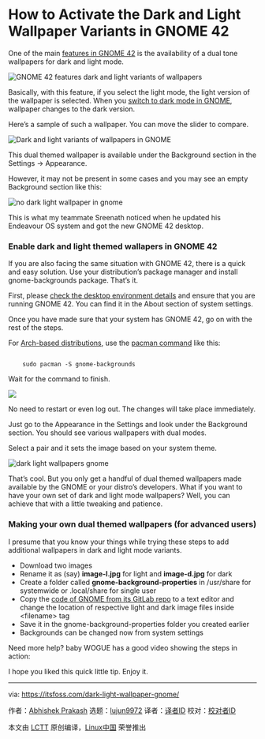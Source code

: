 [#]: subject: "How to Activate the Dark and Light Wallpaper Variants in GNOME 42"
[#]: via: "https://itsfoss.com/dark-light-wallpaper-gnome/"
[#]: author: "Abhishek Prakash https://itsfoss.com/author/abhishek/"
[#]: collector: "lujun9972"
[#]: translator: " "
[#]: reviewer: " "
[#]: publisher: " "
[#]: url: " "

How to Activate the Dark and Light Wallpaper Variants in GNOME 42
======

One of the main [features in GNOME 42][1] is the availability of a dual tone wallpapers for dark and light mode.

![GNOME 42 features dark and light variants of wallpapers][2]

Basically, with this feature, if you select the light mode, the light version of the wallpaper is selected. When you [switch to dark mode in GNOME][3], wallpaper changes to the dark version.

Here’s a sample of such a wallpaper. You can move the slider to compare.

![Dark and light variants of wallpapers in GNOME][4]

This dual themed wallpaper is available under the Background section in the Settings -&gt; Appearance.

However, it may not be present in some cases and you may see an empty Background section like this:

![no dark light wallpaper in gnome][5]

This is what my teammate Sreenath noticed when he updated his Endeavour OS system and got the new GNOME 42 desktop.

### Enable dark and light themed wallapers in GNOME 42

If you are also facing the same situation with GNOME 42, there is a quick and easy solution. Use your distribution’s package manager and install gnome-backgrounds package. That’s it.

First, please [check the desktop environment details][6] and ensure that you are running GNOME 42. You can find it in the About section of system settings.

Once you have made sure that your system has GNOME 42, go on with the rest of the steps.

For [Arch-based distributions][7], use the [pacman command][8] like this:

```

    sudo pacman -S gnome-backgrounds

```

Wait for the command to finish.

![][9]

No need to restart or even log out. The changes will take place immediately.

Just go to the Appearance in the Settings and look under the Background section. You should see various wallpapers with dual modes.

Select a pair and it sets the image based on your system theme.

![dark light wallpapers gnome][10]

That’s cool. But you only get a handful of dual themed wallpapers made available by the GNOME or your distro’s developers. What if you want to have your own set of dark and light mode wallpapers? Well, you can achieve that with a little tweaking and patience.

### Making your own dual themed wallpapers (for advanced users)

I presume that you know your things while trying these steps to add additional wallpapers in dark and light mode variants.

  * Download two images
  * Rename it as (say) **image-l.jpg** for light and **image-d.jpg** for dark
  * Create a folder called **gnome-background-properties** in /usr/share for systemwide or .local/share for single user
  * Copy the [code of GNOME from its GitLab repo][11] to a text editor and change the location of respective light and dark image files inside &lt;filename&gt; tag
  * Save it in the gnome-background-properties folder you created earlier
  * Backgrounds can be changed now from system settings



Need more help? baby WOGUE has a good video showing the steps in action:

I hope you liked this quick little tip. Enjoy it.

--------------------------------------------------------------------------------

via: https://itsfoss.com/dark-light-wallpaper-gnome/

作者：[Abhishek Prakash][a]
选题：[lujun9972][b]
译者：[译者ID](https://github.com/译者ID)
校对：[校对者ID](https://github.com/校对者ID)

本文由 [LCTT](https://github.com/LCTT/TranslateProject) 原创编译，[Linux中国](https://linux.cn/) 荣誉推出

[a]: https://itsfoss.com/author/abhishek/
[b]: https://github.com/lujun9972
[1]: https://news.itsfoss.com/gnome-42-features/
[2]: https://itsfoss.com/wp-content/uploads/2022/04/fedora-36-gnome-42-dark-800x450.jpg
[3]: https://itsfoss.com/fedora-dark-mode/
[4]: https://itsfoss.com/wp-content/uploads/2022/04/GNOME_Light_Desktop.jpg
[5]: https://itsfoss.com/wp-content/uploads/2022/04/no-dark-light-wallpaper-in-gnome-800x326.png
[6]: https://itsfoss.com/find-desktop-environment/
[7]: https://itsfoss.com/arch-based-linux-distros/
[8]: https://itsfoss.com/pacman-command/
[9]: https://itsfoss.com/wp-content/uploads/2022/04/add-dark-light-wallpapers-gnome-800x366.png
[10]: https://itsfoss.com/wp-content/uploads/2022/04/dark-light-wallpapers-gnome-800x370.jpg
[11]: https://gitlab.gnome.org/GNOME/gnome-backgrounds/-/blob/main/backgrounds/adwaita.xml.in
